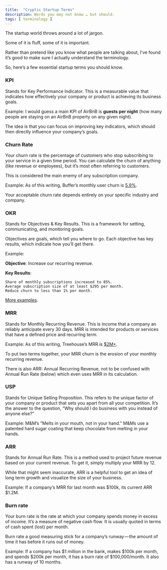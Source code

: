 ```yaml
---
title:  "Cryptic Startup Terms"
description: Words you may not know … but should.
tags: [ terminology ]
---
```


The startup world throws around a lot of jargon.

Some of it is fluff, some of it is important.

Rather than pretend like you know what people are talking about, I’ve found it’s good to make sure I actually understand the terminology.

So, here’s a few essential startup terms you should know.

### KPI

Stands for Key Performance Indicator. This is a measurable value that indicates how effectively your company or product is achieving its business goals.

Example: I would guess a main KPI of AirBnB is **guests per night** (how many people are staying on an AirBnB property on any given night).

The idea is that you can focus on improving key indicators, which should then directly influence your company’s goals.

### Churn Rate

Your churn rate is the percentage of customers who stop subscribing to your service in a given time period. You can calculate the churn of anything (like revenue or employees), but it’s most often referring to customers.

This is considered the main enemy of any subscription company.

Example: As of this writing, Buffer’s monthly user churn is [5.9%](https://buffer.baremetrics.com/stats/user-churn).

Your acceptable churn rate depends entirely on your specific industry and company.

### OKR

Stands for Objectives & Key Results. This is a framework for setting, communicating, and monitoring goals.

Objectives are goals, which tell you where to go. Each objective has key results, which indicate how you’ll get there.

Example:

**Objective**: Increase our recurring revenue.

**Key Results**:

    Share of monthly subscriptions increased to 85%.
    Average subscription size of at least $295 per month.
    Reduce churn to less than 1% per month.

[More examples](http://okrexamples.co/).

### MRR

Stands for Monthly Recurring Revenue. This is income that a company an reliably anticipate every 30 days. MRR is intended for products or services that have a defined price and recurring term.

Example: As of this writing, Treehouse’s MRR is [$2M+](https://getlatka.com/companies/treehouse).

To put two terms together, your MRR churn is the erosion of your monthly recurring revenue.

There is also ARR: Annual Recurring Revenue, not to be confused with Annual Run Rate (below) which even uses MRR in its calculation.

### USP

Stands for Unique Selling Proposition. This refers to the unique factor of your company or product that sets you apart from all your competition. It’s the answer to the question, “Why should I do business with you instead of anyone else?”

Example: M&M’s “Melts in your mouth, not in your hand.” M&Ms use a patented hard sugar coating that keep chocolate from melting in your hands.

### ARR

Stands for Annual Run Rate. This is a method used to project future revenue based on your current revenue. To get it, simply multiply your MRR by 12.

While that might seem inaccurate, ARR is a helpful tool to get an idea of long term growth and visualize the size of your business.

Example: If a company’s MRR for last month was $100k, its current ARR $1.2M.

### Burn rate

Your burn rate is the rate at which your company spends money in excess of income. It’s a measure of negative cash flow. It is usually quoted in terms of cash spent (lost) per month.

Burn rate a good measuring stick for a company’s runway — the amount of time it has before it runs out of money.

Example: If a company has $1 million in the bank, makes $100k per month, and spends $200k per month, it has a burn rate of $100,000/month. It also has a runway of 10 months.

